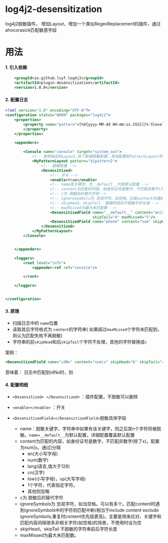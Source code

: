 # log4j2-desensitization
log4j2脱敏插件。 增加Layout，增加一个类似RegexReplacement的插件，通过ahocorasick匹配敏感字段

# 用法
#### 1. 引入依赖
```xml
    <groupId>io.github.lsyf.log4j2</groupId>
    <artifactId>plugin-desensitization</artifactId>
    <version>1.0.0</version>
```
#### 2. 配置日志
```xml
<?xml version="1.0" encoding="UTF-8"?>
<configuration status="WARN" packages="log4j2">
    <properties>
        <property name="pattern">[%d{yyyy-MM-dd HH:mm:ss.SSS}][%-5level][%thread] %logger - %msg%n
        </property>
    </properties>

    <appenders>

        <Console name="console" target="system_out">
            <!-- 使用指定的Layout,除了新增脱敏配置，其他配置和PatternLayout完全一致 -->
            <MyPatternLayout pattern="${pattern}">
                <!-- 脱敏配置 -->
                <Desensitized>
                    <!-- 开关 -->
                    <enable>true</enable>
                    <!-- name是关键字，为__default__代表默认配置 -->
                    <!-- content为匹配的内容，如身份证号是数字，不匹配非数字(除了x)，配置为num|x -->
                    <!-- c为 脱敏后的替代字符-->
                    <!-- ignoreSymbols为 忽视字符，如空格。匹配content时遇到ignoreSymbols中的字符则匹配中断-->
                    <!-- skipHead，skipTail  数据的前后不脱敏字符长度 -->
                    <!-- maxMissed为最大未匹配数 -->
                    <DesensitizedField name="__default__" content="en|num" c="*" ignoreSymbols=" " skipHead="6"
                                       skipTail="4" maxMissed="5"/>
                    <DesensitizedField name="phone" content="num" skipHead="6" skipTail="4"/>
                </Desensitized>
            </MyPatternLayout>
        </Console>


    </appenders>

    <loggers>
        <root level="info">
            <appender-ref ref="console"/>

        </root>

    </loggers>


</configuration>
```

#### 3. 原理

- 扫描日志中的 `name`位置
- 读取其后字符格式为 `content`的字符串( 如果超过`maxMissed`个字符未匹配到，则认为匹配失败不再脱敏)
- 字符串的前`skipHead`和后`skipTail`个字符不处理，其他的字符替换成`c`

案例：

```xml
<DesensitizedField name="idNo" content="num|x" skipHead="6" skipTail="4" c="*" maxMissed="5"/>
```

意味着： 日志中匹配到idNo时，则

#### 4. 配置明细
  - `<Desensitized> </Desensitized>` ：插件配置，不脱敏可以删除

  - `<enable></enable>` ：开关

  - `<DesensitizedField></DesensitizedField>`脱敏具体字段

      - name：脱敏关键字，字符串中如果有该关键字，则之后其n个字符将被脱敏。`name=__default__`为默认配置，详细配置覆盖默认配置
      - content为匹配的内容，如身份证号是数字，不匹配非数字(除了x)，配置为num|x。通过|分隔
          - en(大小写字母)
          - num(数字)
          - lang(语言,值大于128)
          - cn(汉字)
          - low(小写字母)，up(大写字母)
          - 1个字符，代表指定字符。
          - 其他则忽略
    - c为 脱敏后的替代字符
    - ignoreSymbols为 忽视字符，如当空格。可以有多个。匹配content时遇到ignoreSymbols中的字符则匹配中断(相当于include content exclude ignoreSymbols,重复时content优先级更高)。主要是用来应对，关键字和匹配内容间隔很多非相关字符(如空格)的场景，不使用时设为空
    - skipHead，skipTail  不脱敏的字符串前后字符长度
    - maxMissed为最大未匹配数。

    

 